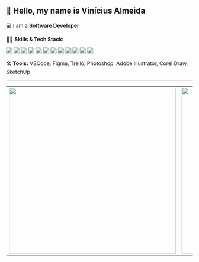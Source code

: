## 👋 Hello, my name is Vinícius Almeida

💻 I am a **Software Developer**  

🦸‍♂️ **Skills & Tech Stack:**  
<p>
  <img src="https://img.shields.io/badge/TypeScript-3178C6?style=for-the-badge&logo=typescript&logoColor=white"/>
  <img src="https://img.shields.io/badge/Next.js-000000?style=for-the-badge&logo=nextdotjs&logoColor=white"/>
  <img src="https://img.shields.io/badge/React-61DAFB?style=for-the-badge&logo=react&logoColor=black"/>
  <img src="https://img.shields.io/badge/JavaScript-F7DF1E?style=for-the-badge&logo=javascript&logoColor=black"/>
  <img src="https://img.shields.io/badge/Git-F05032?style=for-the-badge&logo=git&logoColor=white"/>
  <img src="https://img.shields.io/badge/PostgreSQL-4169E1?style=for-the-badge&logo=postgresql&logoColor=white"/>
  <img src="https://img.shields.io/badge/TailwindCSS-38B2AC?style=for-the-badge&logo=tailwind-css&logoColor=white"/>
  <img src="https://img.shields.io/badge/Styled--Components-DB7093?style=for-the-badge&logo=styled-components&logoColor=white"/>
  <img src="https://img.shields.io/badge/SCSS-CC6699?style=for-the-badge&logo=sass&logoColor=white"/>
  <img src="https://img.shields.io/badge/CSS3-1572B6?style=for-the-badge&logo=css3&logoColor=white"/>
  <img src="https://img.shields.io/badge/HTML5-E34F26?style=for-the-badge&logo=html5&logoColor=white"/>
  <img src="https://img.shields.io/badge/Docker-2496ED?style=for-the-badge&logo=docker&logoColor=white"/>
</p>

🛠️ **Tools:** VSCode, Figma, Trello, Photoshop, Adobe Illustrator, Corel Draw, SketchUp  

---

<table>
  <tr>
    <td>
      <img src="https://github-readme-stats.vercel.app/api?username=Viniciusgalmeida&show_icons=true&title_color=192021&text_color=192021&icon_color=024025&bg_color=ffffff&hide_border=true&cache_seconds=2300&hide_title=false" width="450"/>
    </td>
    <td>
      <img src="https://github-readme-stats.vercel.app/api/top-langs/?username=Viniciusgalmeida&layout=compact&title_color=192021&text_color=192021&bg_color=ffffff&hide_border=true" width="450"/>
    </td>
  </tr>
</table>
